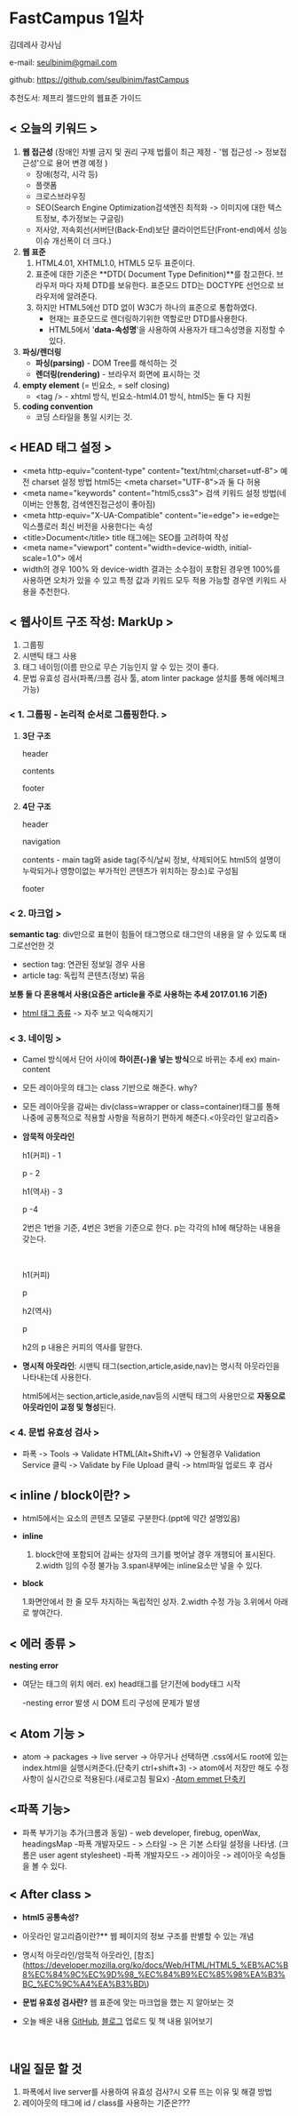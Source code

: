 
FastCampus 1일차
==========

김데레사 강사님

e-mail: seulbinim@gmail.com

github: https://github.com/seulbinim/fastCampus

추천도서: 제프리 젤드만의 웹표준 가이드


< 오늘의 키워드 >
-----------------

1.  **웹 접근성** (장애인 차별 금지 및 권리 구제 법률이 최근 제정 - '웹 접근성 -> 정보접근성'으로 용어 변경 예정 )
    - 장애(청각, 시각 등)
    - 플랫폼
    - 크로스브라우징
    - SEO(Search Engine Optimization검색엔진 최적화 -> 이미지에 대한 텍스트정보, 추가정보는 구글링)
    - 저사양, 저속회선(서버단(Back-End)보단 클라이언트단(Front-end)에서 성능이슈 개선폭이 더 크다.)
2.  **웹 표준**
    1. HTML4.01, XHTML1.0, HTML5 모두 표준이다.	
    2. 표준에 대한 기준은 **DTD( Document Type Definition)**를 참고한다. 브라우저 마다 자체 DTD를 보유한다. 표준모드 DTD는 DOCTYPE 선언으로 브라우저에 알려준다.
    3. 하지만 HTML5에선 DTD 없이 W3C가 하나의 표준으로 통합하였다.
       - 현재는 표준모드로 렌더링하기위한 역할로만 DTD를사용한다.
       - HTML5에서 '**data-속성명**'을 사용하여 사용자가 태그속성명을 지정할 수 있다.
3.  **파싱/렌더링**
    - **파싱(parsing)** - DOM Tree를 해석하는 것
    - **렌더링(rendering)** - 브라우저 화면에 표시하는 것
4.  **empty element** (= 빈요소, = self closing)
    - \<tag /> - xhtml 방식, 빈요소-html4.01 방식, html5는 둘 다 지원
5.  **coding convention**
    -	코딩 스타일을 통일 시키는 것.



< HEAD 태그 설정 >
------------------

-  \<meta http-equiv="content-type" content="text/html;charset=utf-8"\> 예전 charset 설정 방법 html5는 \<meta charset="UTF-8">과 둘 다 허용
-  \<meta name="keywords" content="html5,css3"> 검색 키워드 설정 방법(네이버는 안통함, 검색엔진접근성이 좋아짐)
-  \<meta http-equiv="X-UA-Compatible" content="ie=edge"> ie=edge는 익스플로러 최신 버전을 사용한다는 속성
-  \<title>Document\</title> title 태그에는 SEO를 고려하여 작성
-  \<meta name="viewport" content="width=device-width, initial-scale=1.0"> 에서
-  width의 경우 100% 와 device-width 결과는 소수점이 포함된 경우엔 100%를 사용하면 오차가 있을 수 있고 특정 값과 키워드 모두 적용 가능할 경우엔 키워드 사용을 추천한다.



< 웹사이트 구조 작성: MarkUp >
------------------------------

1.	그룹핑
2.	시맨틱 태그 사용
3.	태그 네이밍(이름 만으로 무슨 기능인지 알 수 있는 것이 좋다.
4.	문법 유효성 검사(파폭/크롬 검사 툴, atom linter package 설치를 통해 에러체크 가능)

### < 1. 그룹핑 - 논리적 순서로 그룹핑한다. >

1.  **3단 구조**

    header

    contents

    footer

2.  **4단 구조**

    header

    navigation

    contents - main tag와 aside tag(주식/날씨 정보, 삭제되어도 html5의 설명이 누락되거나 영향이없는 부가적인 콘텐츠가 위치하는 장소)로 구성됨

    footer

### < 2. 마크업 >

**semantic tag**: div만으로 표현이 힘들어 태그명으로 태그안의 내용을 알 수 있도록 태그로선언한 것

-  section tag: 연관된 정보일 경우 사용
-  article tag: 독립적 콘텐츠(정보) 묶음

**보통 둘 다 혼용해서 사용(요즘은 article을 주로 사용하는 추세 2017.01.16 기준)**

-	[html 태그 종류](http://www.w3schools.com/tags/default.asp) -> 자주 보고 익숙해지기

### < 3. 네이밍 >   

-  Camel 방식에서 단어 사이에 **하이픈(-)을 넣는 방식**으로 바뀌는 추세 ex) main-content

-  모든 레이아웃의 태그는 class 기반으로 해준다. why?

-  모든 레이아웃을 감싸는 div(class=wrapper or class=container)태그를 통해 나중에 공통적으로 적용할 사항을 적용하기 편하게 해준다.<아웃라인 알고리즘>

-  **암묵적 아웃라인**

   h1(커피) - 1

   p - 2

   h1(역사) - 3

   p -4

   2번은 1번을 기준, 4번은 3번을 기준으로 한다. p는 각각의 h1에 해당하는 내용을 갖는다.

   ​

   h1(커피)

   p

   h2(역사)

   p

   h2의 p 내용은 커피의 역사를 말한다.


-  **명시적 아웃라인**: 시맨틱 태그(section,article,aside,nav)는 명시적 아웃라인을 나타내는데 사용한다.

   html5에서는 section,article,aside,nav등의 시맨틱 태그의 사용만으로 **자동으로 아웃라인이 교정 및 형성**된다.

### < 4. 문법 유효성 검사 >

-	파폭 -> Tools -> Validate HTML(Alt+Shift+V) -> 안될경우 Validation Service 클릭 -> Validate by File Upload 클릭 -> html파일 업로드 후 검사


< inline / block이란? >
-----------------------

- html5에서는 요소의 콘텐츠 모델로 구분한다.(ppt에 약간 설명있음)

-  **inline**
   1.	block안에 포함되어 감싸는 상자의 크기를 벗어날 경우 개행되어 표시된다.
       2.width 임의 수정 불가능
       3.span내부에는 inline요소만 넣을 수 있다.

-  **block**

   1.화면안에서 한 줄 모두 차지하는 독립적인 상자.
   2.width 수정 가능
   3.위에서 아래로 쌓여간다.


< 에러 종류 >
-------------

**nesting error**

-  여닫는 태그의 위치 에러. ex) head태그를 닫기전에 body태그 시작

   -nesting error 발생 시 DOM 트리 구성에 문제가 발생


< Atom 기능 >
-------------

-	atom -> packages -> live server -> 아무거나 선택하면 .css에서도 root에 있는 index.html을 실행시켜준다.(단축키 ctrl+shift+3) -> atom에서 저장만 해도 수정사항이 실시간으로 적용된다.(새로고침 필요x)
   -[Atom emmet 단축키](http://docs.emmet.io/cheat-sheet/)


<파폭 기능>
-----------

-	파폭 부가기능 추가(크롬과 동일) - web developer, firebug, openWax, headingsMap
   -파폭 개발자모드 - > 스타일 -> <System>은 기본 스타일 설정을 나타냄. (크롬은 user agent stylesheet)
   -파폭 개발자모드 -> 레이아웃 -> 레이아웃 속성들을 볼 수 있다.


< After class >
---------------

-  **html5 공통속성?**

-  아웃라인 알고리즘이란?** 웹 페이지의 정보 구조를 판별할 수 있는 개념

-  명시적 아웃라인/암묵적 아웃라인, [참조](https://developer.mozilla.org/ko/docs/Web/HTML/HTML5_%EB%AC%B8%EC%84%9C%EC%9D%98_%EC%84%B9%EC%85%98%EA%B3%BC_%EC%9C%A4%EA%B3%BD\)

-  **문법 유효성 검사란?** 웹 표준에 맞는 마크업을 했는 지 알아보는 것

-  오늘 배운 내용 [GitHub](https://github.com/juhwan1004), [블로그](http://jj-repo.tistory.com/) 업로드 및 책 내용 읽어보기

   ​

## 내일 질문 할 것

1.	파폭에서 live server를 사용하여 유효성 검사?시 오류 뜨는 이유 및 해결 방법
2.	레이아웃의 태그에 id / class를 사용하는 기준은???
